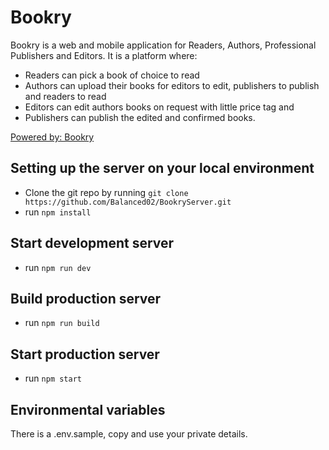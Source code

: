 # Bookry
Bookry is a web and mobile application for Readers, Authors, Professional Publishers and Editors. It is a platform where: 

* Readers can pick a book of choice to read
* Authors can upload their books for editors to edit, publishers to 
  publish and readers to read
* Editors can edit authors books on request with little price tag and 
* Publishers can publish the edited and confirmed books.

[Powered by: Bookry](https://bookry.com)


## Setting up the server on your local environment
* Clone the git repo by running `git clone https://github.com/Balanced02/BookryServer.git`
* run `npm install`

## Start development server
* run `npm run dev`

## Build production server
* run `npm run build`

## Start production server
* run `npm start`

## Environmental variables
There is a .env.sample, copy and use your private details.